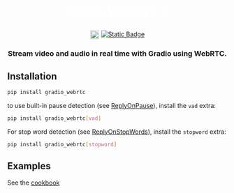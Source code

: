 <h1 style='text-align: center; margin-bottom: 1rem; color: white;'> Gradio WebRTC ⚡️ </h1>

<div style="display: flex; flex-direction: row; justify-content: center">
<img style="display: block; padding-right: 5px; height: 20px;" alt="Static Badge" src="https://img.shields.io/pypi/v/gradio_webrtc"> 
<a href="https://github.com/freddyaboulton/gradio-webrtc" target="_blank"><img alt="Static Badge" src="https://img.shields.io/badge/github-white?logo=github&logoColor=black"></a>
</div>

<h3 style='text-align: center'>
Stream video and audio in real time with Gradio using WebRTC. 
</h3>

## Installation

```bash
pip install gradio_webrtc
```

to use built-in pause detection (see [ReplyOnPause](/user-guide/#reply-on-pause)), install the `vad` extra:

```bash
pip install gradio_webrtc[vad]
```

For stop word detection (see [ReplyOnStopWords](/user-guide/#reply-on-stopwords)), install the `stopword` extra:
```bash
pip install gradio_webrtc[stopword]
```

## Examples
See the [cookbook](/cookbook)